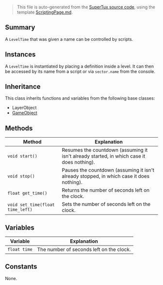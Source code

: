 > This file is auto-generated from the [SuperTux source code](https://github.com/SuperTux/supertux/tree/master/src), using the template [ScriptingPage.md](https://github.com/SuperTux/wiki/tree/master/templates/ScriptingPage.md).

Summary
-------

A `LevelTime` that was given a name can be controlled by scripts. 

Instances
--------

A `LevelTime` is instantiated by placing a definition inside a level. It can then be accessed by its name from a script or via `sector.name` from the console. 

Inheritance
--------

This class inherits functions and variables from the following base classes:
* LayerObject
* [GameObject](https://github.com/SuperTux/supertux/wiki/ScriptingGameObject)


Methods
-------

Method | Explanation
-------|-------
`void start()` | Resumes the countdown (assuming it isn't already started, in which case it does nothing). 
`void stop()` | Pauses the countdown (assuming it isn't already stopped, in which case it does nothing). 
`float get_time()` | Returns the number of seconds left on the clock. 
`void set_time(float time_left)` | Sets the number of seconds left on the clock. 


Variables
---------

Variable | Explanation
---------|---------
`float time` | The number of seconds left on the clock. 


Constants
---------

None.
